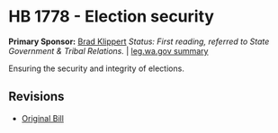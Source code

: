 # HB 1778 - Election security
**Primary Sponsor:** [Brad Klippert](/person/leg/brad.klippert.md)
*Status: First reading, referred to State Government & Tribal Relations.* | [leg.wa.gov summary](https://app.leg.wa.gov/billsummary?BillNumber=1778&Year=2021)

Ensuring the security and integrity of elections.

## Revisions
* [Original Bill](1/)
